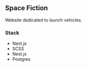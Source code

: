 ## Space Fiction

Website dedicated to launch vehicles.

### Stack
- Next.js
- SCSS
- Nest.js
- Postgres
